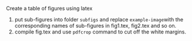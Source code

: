 Create a table of figures using latex
1. put sub-figures into folder `subfigs` and replace `example-image`with the corresponding names of sub-figures in fig1.tex, fig2.tex and so on.
2. compile fig.tex and use `pdfcrop` command to cut off the white margins.

